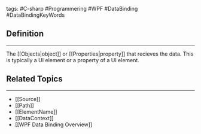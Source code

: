 tags: #C-sharp #Programmering #WPF #DataBinding #DataBindingKeyWords 

## Definition
---
The [[Objects|object]] or [[Properties|property]] that recieves the data.
This is typically a UI element or a property of a UI element.

## Related Topics
---
- [[Source]]
- [[Path]]
- [[ElementName]]
- [[DataContext]]
- [[WPF Data Binding Overview]]
